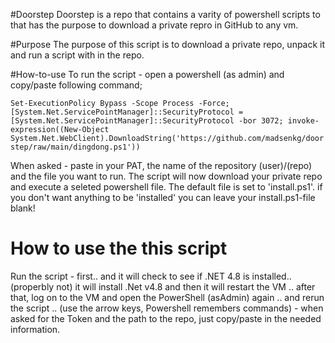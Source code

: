 #Doorstep
Doorstep is a repo that contains a varity of powershell scripts to that has the purpose to download a private repro in GitHub to any vm.

#Purpose
The purpose of this script is to download a private repo, unpack it and run a script with in the repo.

#How-to-use
To run the script - open a powershell (as admin) and copy/paste following command;

`Set-ExecutionPolicy Bypass -Scope Process -Force; [System.Net.ServicePointManager]::SecurityProtocol = [System.Net.ServicePointManager]::SecurityProtocol -bor 3072; invoke-expression((New-Object System.Net.WebClient).DownloadString('https://github.com/madsenkg/doorstep/raw/main/dingdong.ps1'))`

When asked - paste in your PAT, the name of the repository (user)/(repo) and the file you want to run.
The script will now download your private repo and execute a seleted powershell file. The default file is set to 'install.ps1'. if you don't want anything to be 'installed' you can leave your install.ps1-file blank!

# How to use the this script
Run the script - first.. and it will check to see if .NET 4.8 is installed.. (properbly not) it will install .Net v4.8 and then it will restart the VM .. after that, log on to the VM and open the PowerShell (asAdmin) again .. and rerun the script .. (use the arrow keys, Powershell remembers commands) - when asked for the Token and the path to the repo, just copy/paste in the needed information.
